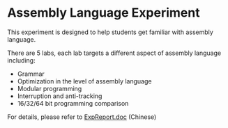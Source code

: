 # Assembly Language Experiment

This experiment is designed to help students get familiar with assembly language.

There are 5 labs, each lab targets a different aspect of assembly language including:
- Grammar
- Optimization in the level of assembly language
- Modular programming
- Interruption and anti-tracking
- 16/32/64 bit programming comparison

For details, please refer to [ExpReport.doc](汇编实验报告-张睿.doc) (Chinese)